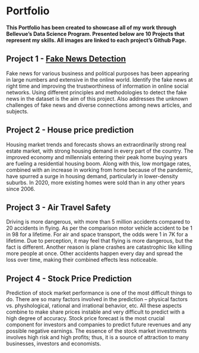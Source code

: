 # Portfolio

**This Portfolio has been created to showcase all of my work through Bellevue’s Data Science Program. Presented below are 10 Projects that represent my skills. All images are linked to each project’s Github Page.**

## Project 1 - [Fake News Detection](https://github.com/tdavidna/DSC680/blob/main/Fake_News_Detection.ipynb)

Fake news for various business and political purposes has been appearing in large numbers and extensive in the online world. Identify the fake news at right time and improving the trustworthiness of information in online social networks. Using different principles and methodologies to detect the fake news in the dataset is the aim of this project. Also addresses the unknown challenges of fake news and diverse connections among news articles, and subjects. 

## Project 2 - House price prediction

Housing market trends and forecasts shows an extraordinarily strong real estate market, with strong housing demand in every part of the country. The improved economy and millennials entering their peak home buying years are fueling a residential housing boom. Along with this, low mortgage rates, combined with an increase in working from home because of the pandemic, have spurred a surge in housing demand, particularly in lower-density suburbs. In 2020, more existing homes were sold than in any other years since 2006.

## Project 3 - Air Travel Safety

Driving is more dangerous, with more than 5 million accidents compared to 20 accidents in flying. As per the comparison motor vehicle accident to be 1 in 98 for a lifetime. For air and space transport, the odds were 1 in 7K for a lifetime. Due to perception, it may feel that flying is more dangerous, but the fact is different. Another reason is plane crashes are catastrophic like killing more people at once. Other accidents happen every day and spread the loss over time, making their combined effects less noticeable.

## Project 4 - Stock Price Prediction

Prediction of stock market performance is one of the most difficult things to do. There are so many factors involved in the prediction – physical factors vs. physhological, rational and irrational behavior, etc. All these aspects combine to make share prices instable and very difficult to predict with a high degree of accuracy. Stock price forecast is the most crucial component for investors and companies to predict future revenues and any possible negative earnings. The essence of the stock market investments involves high risk and high profits; thus, it is a source of attraction to many businesses, investors and economists. 

